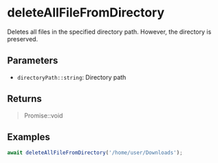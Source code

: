 # deleteAllFileFromDirectory <Badge type="tip" text="JavaScript" />

Deletes all files in the specified directory path. However, the directory is preserved.

## Parameters

- `directoryPath::string`: Directory path

## Returns

> Promise::void

## Examples

```javascript
await deleteAllFileFromDirectory('/home/user/Downloads');
```
